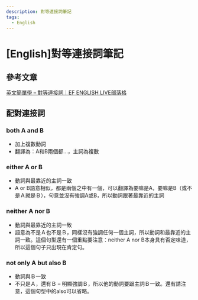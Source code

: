 ```yaml
---
description: 對等連接詞筆記
tags:
  - English
---
```


# [English]對等連接詞筆記

## 參考文章
[英文簡單學 – 對等連接詞｜EF ENGLISH LIVE部落格](https://englishlive.ef.com/zh-tw/blog/english-in-the-real-world/coordinating-conjunctions-137/)
## 配對連接詞
### both A and B
* 加上複數動詞
* 翻譯為：A和B兩個都...，主詞為複數
### either A or B
* 動詞與最靠近的主詞一致
* A or B語意相似，都是兩個之中有一個，可以翻譯為要嘛是A，要嘛是B（或不是Ａ就是Ｂ），句意並沒有強調A或B，所以動詞跟著最靠近的主詞
### neither A nor B
* 動詞與最靠近的主詞一致
* 語意為不是Ａ也不是Ｂ，同樣沒有強調任何一個主詞，所以動詞和最靠近的主詞一致。這個句型還有一個重點要注意：neither A nor B本身具有否定味道，所以這個句子只出現在肯定句。
### not only A but also B
* 動詞與Ｂ一致
* 不只是Ａ，還有Ｂ – 明顯強調Ｂ，所以他的動詞要跟主詞Ｂ一致。還有請注意，這個句型中的also可以省略。





